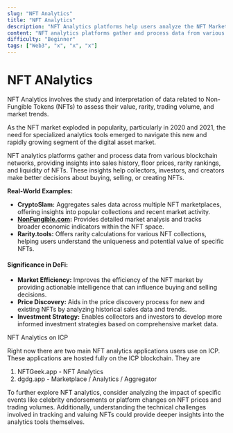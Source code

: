 ```yaml
---
slug: "NFT Analytics"
title: "NFT Analytics"
description: "NFT Analytics platforms help users analyze the NFT Market and NFT Activity"
content: "NFT analytics platforms gather and process data from various blockchain networks, providing insights into sales history, floor prices, rarity rankings, and liquidity of NFTs."
difficulty: "Beginner"
tags: ["Web3", "x", "x", "x"]
---
```


# NFT ANalytics


 NFT Analytics involves the study and interpretation of data related to Non-Fungible Tokens (NFTs) to assess their value, rarity, trading volume, and market trends.

As the NFT market exploded in popularity, particularly in 2020 and 2021, the need for specialized analytics tools emerged to navigate this new and rapidly growing segment of the digital asset market.

NFT analytics platforms gather and process data from various blockchain networks, providing insights into sales history, floor prices, rarity rankings, and liquidity of NFTs. These insights help collectors, investors, and creators make better decisions about buying, selling, or creating NFTs.

**Real-World Examples:**

- **CryptoSlam:** Aggregates sales data across multiple NFT marketplaces, offering insights into popular collections and recent market activity.
- **[NonFungible.com](http://nonfungible.com/):** Provides detailed market analysis and tracks broader economic indicators within the NFT space.
- **Rarity.tools:** Offers rarity calculations for various NFT collections, helping users understand the uniqueness and potential value of specific NFTs.

#### Significance in DeFi:

- **Market Efficiency:** Improves the efficiency of the NFT market by providing actionable intelligence that can influence buying and selling decisions.
- **Price Discovery:** Aids in the price discovery process for new and existing NFTs by analyzing historical sales data and trends.
- **Investment Strategy:** Enables collectors and investors to develop more informed investment strategies based on comprehensive market data.

NFT Analytics on ICP

Right now there are two main NFT analytics applications users use on ICP. These applications are hosted fully on the ICP blockchain. They are

1. NFTGeek.app - NFT Analytics
2. dgdg.app - Marketplace / Analytics / Aggregator


 To further explore NFT analytics, consider analyzing the impact of specific events like celebrity endorsements or platform changes on NFT prices and trading volumes. Additionally, understanding the technical challenges involved in tracking and valuing NFTs could provide deeper insights into the analytics tools themselves.


